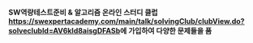 #### SW역량테스트준비 & 알고리즘 온라인 스터디 클럽 <https://swexpertacademy.com/main/talk/solvingClub/clubView.do?solveclubId=AV6kld8aisgDFASb>에 가입하여 다양한 문제들을 품
